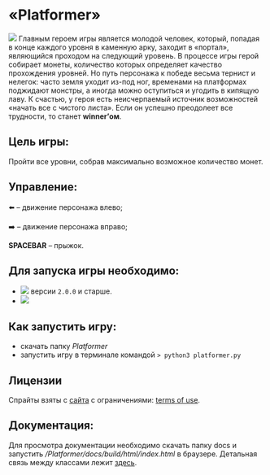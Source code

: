 # «Platformer»

![](https://media.giphy.com/media/DNeJAcrpjpNilPzfjp/giphy.gif)
Главным героем игры является молодой человек, который, попадая в конце каждого уровня в каменную арку, заходит в «портал», являющийся проходом на следующий уровень. В процессе игры герой собирает монеты, количество которых определяет качество прохождения уровней. Но путь персонажа к победе весьма тернист и нелегок: часто земля уходит из-под ног, временами на платформах поджидают монстры, а иногда можно оступиться и угодить в кипящую лаву. К счастью, у героя есть неисчерпаемый источник возможностей «начать все с чистого листа». Если он успешно преодолеет все трудности, то станет __winner’ом__.


## Цель игры:

Пройти все уровни, собрав максимально возможное количество монет. 

## Управление:

:arrow_left: – движение персонажа влево;

:arrow_right: – движение персонажа вправо;

__SPACEBAR__ – прыжок.

## Для запуска игры необходимо:

- [![]( https://files.realpython.com/media/pygame-logo.e78e57db3000.png)](https://pypi.org/project/pygame/)  версии ```2.0.0``` и старше.
- [![]( https://img.shields.io/badge/python-3-blue.svg?v=1)](https://www.python.org/downloads/)

## Как запустить игру:
- скачать папку *Platformer*
- запустить игру в терминале   командой  ``` > python3 platformer.py ```

## Лицензии

Спрайты взяты с [сайта](https://craftpix.net/) с ограничениями: [terms of use](https://craftpix.net/file-licenses/).

## Документация:

Для просмотра документации необходимо скачать папку docs и запустить
*/Platformer/docs/build/html/index.html* в браузере.
Детальная связь между классами лежит [здесь](Platformer|docs|ClassDiagram.png).
